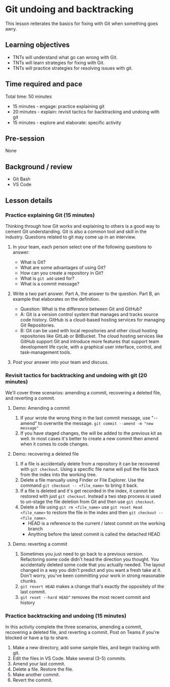 # Git undoing and backtracking

This lesson reiterates the basics for fixing with Git when something goes awry.

## Learning objectives

* TNTs will understand what go can wrong with Git.
* TNTs will learn strategies for fixing with Git.
* TNTs will practice strategies for resolving issues with git.

## Time required and pace

Total time: 50 minutes

* 15 minutes - engage: practice explaining git
* 20 minutes - explain: revisit tactics for backtracking and undoing with git
* 15 minutes - explore and elaborate: specific activity

## Pre-session

None

## Background / review

* Git Bash
* VS Code

## Lesson details

### Practice explaining Git (15 minutes)

Thinking through how Git works and explaining to others is a good way to cement Git understanding. Git is also a common tool and skill in the industry. Questions related to git may come up in an interview.

1. In your team, each person select one of the following questions to answer:
    * What is Git?
    * What are some advantages of using Git?
    * How can you create a repository in Git?
    * What is `git add` used for?
    * What is a commit message?

2. Write a two part answer. Part A, the answer to the question. Part B, an example that elaborates on the definition.
    * Question: What is the difference between Git and GitHub?
    * A: Git is a version control system that manages and tracks source code history. GitHub is a cloud-based hosting services for managing Git Repositories.
    * B: Git can be used with local repositories and other cloud hosting repositories like GitLab or BitBucket. The cloud hosting services like GitHub support Git and introduce more features that support team development life cycle, with a graphical user interface, control, and task-management tools.

3. Post your answer into your team and discuss.

### Revisit tactics for backtracking and undoing with git (20 minutes)

We'll cover three scenarios: amending a commit, recovering a deleted file, and reverting a commit.

1. Demo: Amending a commit
    1. If your wrote the wrong thing in the last commit message, use "--amend" to overwrite the message. `git commit --amend -m "new message"`
    2. If you have staged changes, the will be added to the previous kit as well. In most cases it's better to create a new commit then amend when it comes to code changes.

2. Demo: recovering a deleted file
    1. If a file is accidentally delete from a repository it can be recovered with `git checkout`. Using a specific file name will pull the file back from the index into the working tree.
    2. Delete a file manually using Finder or File Explorer. Use the command `git checkout -- <file_name>` to bring it back.
    3. If a file is deleted and it's get recorded in the index, it cannot be restored with just `git checkout`. Instead a two step process is used to un-stage the file deletion from Git and then use `git checkout`.
    4. Delete a file using `git rm <file_name>` use `git reset Head <file_name>` to restore the file in the index and then `git checkout -- <file_name>`.
        * HEAD is a reference to the current / latest commit on the working branch
        * Anything before the latest commit is called the detached HEAD

3. Demo: reverting a commit
    1. Sometimes you just need to go back to a previous version. Refactoring some code didn't head the direction you thought. You accidentally deleted some code that you actually needed. The layout changed in a way you didn't predict and you want a fresh take at it. Don't worry, you've been committing your work in strong reasonable chunks.
    2. `git revert HEAD` makes a change that's exactly the oppositely of the last commit.
    3. `git reset --hard HEAD^` removes the most recent commit and history

### Practice backtracking and undoing (15 minutes)

In this activity complete the three scenarios, amending a commit, recovering a deleted file, and reverting a commit. Post on Teams if you're blocked or have a tip to share.

1. Make a new directory, add some sample files, and begin tracking with git.
2. Edit the files in VS Code. Make several (3-5) commits.
3. Amend your last commit.
4. Delete a file. Restore the file.
5. Make another commit.
6. Revert the commit.
